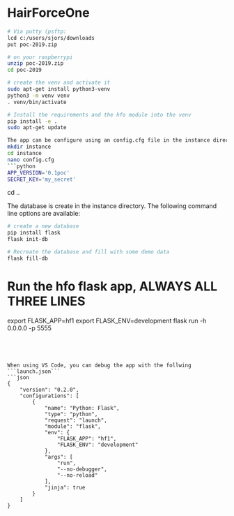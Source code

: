 # HairForceOne
```bash
# Via putty (psftp:
lcd c:/users/sjors/downloads
put poc-2019.zip

# on your raspberrypi
unzip poc-2019.zip
cd poc-2019

# create the venv and activate it
sudo apt-get install python3-venv
python3 -m venv venv
. venv/bin/activate

# Install the requirements and the hfo module into the venv
pip install -e .
sudo apt-get update

The app can be configure using an config.cfg file in the instance directory.
mkdir instance
cd instance 
nano config.cfg
```python
APP_VERSION='0.1poc'
SECRET_KEY='my_secret'
```
cd ..

The database is create in the instance directory. The following command line options are available:
```bash
# create a new database
pip install flask
flask init-db

# Recreate the database and fill with some demo data
flask fill-db
```

# Run the hfo flask app, ALWAYS ALL THREE LINES
export FLASK_APP=hf1
export FLASK_ENV=development
flask run -h 0.0.0.0 -p 5555
```




When using VS Code, you can debug the app with the follwing ```launch.json```
```json
{
    "version": "0.2.0",
    "configurations": [
        {
            "name": "Python: Flask",
            "type": "python",
            "request": "launch",
            "module": "flask",
            "env": {
                "FLASK_APP": "hf1",
                "FLASK_ENV": "development"
            },
            "args": [
                "run",
                "--no-debugger",
                "--no-reload"
            ],
            "jinja": true
        }
    ]
}
```
